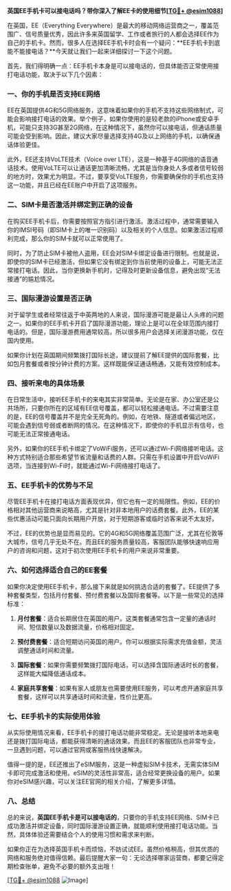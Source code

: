 **英国EE手机卡可以接电话吗？带你深入了解EE卡的使用细节[[TG💪+ @esim1088](https://t.me/s/esim1088)]**

在英国，EE（Everything Everywhere）是最大的移动网络运营商之一，覆盖范围广、信号质量优秀，因此许多来英国留学、工作或者旅行的人都会选择EE作为自己的手机卡。然而，很多人在选择EE手机卡时会有一个疑问：**EE手机卡到底能不能接电话？**今天就让我们一起来详细探讨一下这个问题。

首先，我们得明确一点：EE手机卡本身是可以接电话的，但具体能否正常使用接打电话功能，取决于以下几个因素：

### **一、你的手机是否支持EE网络**
EE在英国提供4G和5G网络服务，这意味着如果你的手机不支持这些网络制式，可能会影响接打电话的效果。举个例子，如果你使用的是较老款的iPhone或安卓手机，可能只支持3G甚至2G网络，在这种情况下，虽然你可以接电话，但通话质量可能会受到影响。因此，建议大家尽量选择支持4G及以上网络的手机，以确保通话体验更佳。

此外，EE还支持VoLTE技术（Voice over LTE），这是一种基于4G网络的语音通话技术。使用VoLTE可以让通话更加清晰流畅，尤其是当你身处人多或者信号较弱的地方时，效果尤为明显。不过，要享受VoLTE服务，你需要确保你的手机也支持这一功能，并且已经在EE账户中开启了这项服务。

### **二、SIM卡是否激活并绑定到正确的设备**
在购买EE手机卡后，你需要按照官方指引进行激活。激活过程中，通常需要输入你的IMSI号码（即SIM卡上的唯一识别码）以及相关的个人信息。如果激活过程顺利完成，那么你的SIM卡就可以正常使用了。

同时，为了防止SIM卡被他人盗用，EE会对SIM卡绑定设备进行限制。也就是说，即使你的SIM卡已经激活，但如果它没有绑定到你当前使用的设备上，可能无法正常接打电话。因此，当你更换新手机时，记得及时更新设备信息，避免出现“无法接通”的尴尬情况。

### **三、国际漫游设置是否正确**
对于留学生或者经常往返于中英两地的人来说，国际漫游可能是最让人头疼的问题之一。如果你的EE手机卡开启了国际漫游功能，理论上是可以在全球范围内接打电话的。但是，国际漫游费用通常较高，所以很多用户会选择关闭漫游功能，仅在国内使用。

如果你计划在英国期间频繁拨打国际长途，建议提前了解EE提供的国际套餐，比如包月套餐或者按分钟计费的方案。这样既能保证通话畅通，又能有效控制成本。

### **四、接听来电的具体场景**
在日常生活中，接听EE手机卡的来电其实非常简单。无论是在家、办公室还是公共场所，只要你所在的区域有EE信号覆盖，都可以轻松接通电话。不过需要注意的是，EE的信号覆盖并不是完全无死角的。例如，在地铁、隧道或者偏远地区，可能会遇到信号弱或者断网的情况。在这种情况下，即使你的手机显示有信号，也可能无法正常接通电话。

另外，如果你的EE手机卡绑定了VoWiFi服务，还可以通过Wi-Fi网络接听电话。这种方式特别适合那些希望节省流量和话费的人群。只需在手机设置中开启VoWiFi选项，当连接到Wi-Fi时，就能通过Wi-Fi网络接打电话了。

### **五、EE手机卡的优势与不足**
尽管EE手机卡在接打电话方面表现优异，但它也有一定的局限性。例如，EE的价格相对其他运营商来说略高，尤其是针对非本地用户的话费套餐。此外，EE的某些优惠活动可能只面向长期用户开放，对于短期游客或临时访客来说不太友好。

不过，EE的优势也是显而易见的。它的4G和5G网络覆盖范围广泛，尤其在伦敦等大城市，信号几乎无处不在。而且EE的服务质量较高，客服团队能够快速响应用户的咨询和问题，这对于初次使用EE手机卡的用户来说非常重要。

### **六、如何选择适合自己的EE套餐**
如果你决定使用EE手机卡，那么接下来就是如何挑选合适的套餐了。EE提供了多种套餐类型，包括月付套餐、预付费套餐以及国际套餐等。以下是一些常见的选择标准：

1. **月付套餐**：适合长期居住在英国的用户。这类套餐通常包含一定量的通话时间、短信数量以及数据流量，价格相对固定。
   
2. **预付费套餐**：适合短期访问英国的用户。你可以根据实际需求充值金额，灵活调整通话时间和流量。

3. **国际套餐**：如果你需要频繁拨打国际电话，可以选择含国际通话时长的套餐，这样能大幅降低通话成本。

4. **家庭共享套餐**：如果有家人或朋友也需要使用EE服务，可以考虑开通家庭共享套餐，这样可以共享通话时间和流量，性价比更高。

### **七、EE手机卡的实际使用体验**
从实际使用情况来看，EE手机卡的接打电话功能非常稳定。无论是接听本地来电还是拨打国际电话，都能获得清晰的通话效果。而且EE的客服团队也非常专业，一旦遇到问题，可以通过官网或客服热线快速解决。

值得一提的是，EE还推出了eSIM服务，这是一种虚拟SIM卡技术，无需实体SIM卡即可完成激活和使用。eSIM的灵活性非常高，适合经常更换设备的用户。如果你对eSIM感兴趣，可以关注EE官网的相关介绍，了解更多详情。

### **八、总结**
总的来说，**英国EE手机卡是可以接电话的**，只要你的手机支持EE网络、SIM卡已成功激活并绑定设备，同时国际漫游设置正确，就能顺利使用接打电话功能。当然，具体体验还需要结合个人的使用习惯和需求来判断。

如果你正在为选择英国手机卡而烦恼，不妨试试EE。虽然价格稍高，但其优质的网络和服务绝对值得信赖。最后提醒大家一句：无论选择哪家运营商，都要记得定期检查账单，避免不必要的额外支出哦！

[[TG💪+ @esim1088](https://t.me/s/esim1088) ![Image](https://i.postimg.cc/4NQfJmqS/Snipaste-2025-05-13-00-14-12.png)]